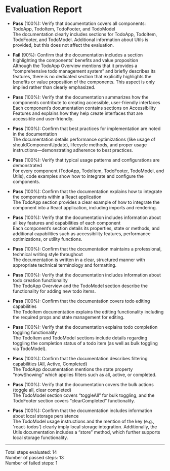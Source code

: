 # Evaluation Report

- **Pass** (100%): Verify that documentation covers all components: TodoApp, TodoItem, TodoFooter, and TodoModel  
  The documentation clearly includes sections for TodoApp, TodoItem, TodoFooter, and TodoModel. Additional information about Utils is provided, but this does not affect the evaluation.

- **Fail** (90%): Confirm that the documentation includes a section highlighting the components' benefits and value proposition  
  Although the TodoApp Overview mentions that it provides a “comprehensive todo management system” and briefly describes its features, there is no dedicated section that explicitly highlights the benefits or value proposition of the components. This aspect is only implied rather than clearly emphasized.

- **Pass** (100%): Verify that the documentation summarizes how the components contribute to creating accessible, user-friendly interfaces  
  Each component’s documentation contains sections on Accessibility Features and explains how they help create interfaces that are accessible and user-friendly.

- **Pass** (100%): Confirm that best practices for implementation are noted in the documentation  
  The documentation details performance optimizations (like usage of shouldComponentUpdate), lifecycle methods, and proper usage instructions—demonstrating adherence to best practices.

- **Pass** (100%): Verify that typical usage patterns and configurations are demonstrated  
  For every component (TodoApp, TodoItem, TodoFooter, TodoModel, and Utils), code examples show how to integrate and configure the components.

- **Pass** (100%): Confirm that the documentation explains how to integrate the components within a React application  
  The TodoApp section provides a clear example of how to integrate the component into a React application, including imports and rendering.

- **Pass** (100%): Verify that the documentation includes information about all key features and capabilities of each component  
  Each component’s section details its properties, state or methods, and additional capabilities such as accessibility features, performance optimizations, or utility functions.

- **Pass** (100%): Confirm that the documentation maintains a professional, technical writing style throughout  
  The documentation is written in a clear, structured manner with appropriate technical terminology and formatting.

- **Pass** (100%): Verify that the documentation includes information about todo creation functionality  
  The TodoApp Overview and the TodoModel section describe the functionality for adding new todo items.

- **Pass** (100%): Confirm that the documentation covers todo editing capabilities  
  The TodoItem documentation explains the editing functionality including the required props and state management for editing.

- **Pass** (100%): Verify that the documentation explains todo completion toggling functionality  
  The TodoItem and TodoModel sections include details regarding toggling the completion status of a todo item (as well as bulk toggling via TodoModel).

- **Pass** (100%): Confirm that the documentation describes filtering capabilities (All, Active, Completed)  
  The TodoApp documentation mentions the state property “nowShowing” which applies filters such as all, active, or completed.

- **Pass** (100%): Verify that the documentation covers the bulk actions (toggle all, clear completed)  
  The TodoModel section covers “toggleAll” for bulk toggling, and the TodoFooter section covers “clearCompleted” functionality.

- **Pass** (100%): Confirm that the documentation includes information about local storage persistence  
  The TodoModel usage instructions and the mention of the key (e.g., 'react-todos') clearly imply local storage integration. Additionally, the Utils documentation includes a “store” method, which further supports local storage functionality.

---

Total steps evaluated: 14  
Number of passed steps: 13  
Number of failed steps: 1